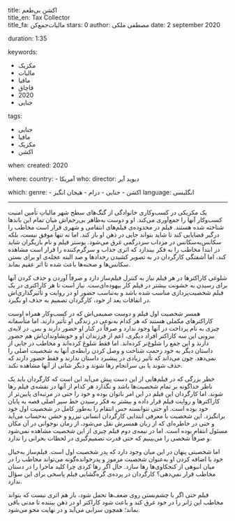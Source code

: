 
title: اکشنِ بی‌‌طعم  
title_en: Tax Collector  
title_fa: مالیات‌جمع‌کن 
stars: 0
author: مصطفی ملکی
date: 2 september 2020

duration: 1:35

keywords:
  - مکزیک
  - مالیات
  - مافیا
  - قاچاق
  - 2020
  - جنایی 

tags:
  - جنایی
  - مافیا
  - مکزیک
  - اکشن  

when:
  created: 2020

where:
  country:
    - آمریکا 
who:
  director: دیوید آیر

which:
  genre:
    - اکشن 
    - جنایی
    - درام
    - هیجان انگیز
  language: انگلیسی

---

یک مکزیکی در کسب‌و‌کاری خانوادگی از گنگ‌های سطح شهر مالیاتِ تأمین امنیت کسب‌و‌کار آنها را جمع‌آوری می‌کند. او و دوست به‌ظاهر بی‌رحم‌اش میان تمام این باندها شناخته شده هستند. فیلم در محدوده‌ی فیلم‌های انتقامی و شهری قرار است مخاطب را درگیر قضایایی کند تا شاید بتواند جایی در ذهن او باز کند. اما نه تنها موفق نیست، بلکه سکانس‌به‌سکانس در مرداب سردرگمی غرق می‌شود. پوستر فیلم و نام بازیگران شاید در ابتدا مخاطب را به فکر بیندازد که اثری جذاب و سرگرم‌کننده را قرار است مشاهده کند، اما آشفتگی کارگردان در به تصویر کشیدن رخدادها و صد البته عجله‌ی او برای بستن سکانس‌ها و صحنه‌ها باعث شده تا اثر عقیم بماند. 

شلوغی کاراکترها در هر فیلم نیاز به کنترل فیلم‌ساز دارد و صرفاً آوردن و حذف کردن آنها برای رسیدن به خشونت بیشتر در فیلم کار بیهوده‌ای‌ست. نیاز است تا هر کاراکتری در یک فیلم شخصیت‌پردازی مناسب شده باشد و به‌تناسب حضور او در روایت و تأثیرگذاری‌اش در اتفاقات بعد از خود، کارگردان تصمیم به حذف او بگیرد.

 همسر شخصیت اول فیلم و دوست صمیمی‌اش که در کسب‌و‌کار همراه اوست کاراکترهای مکملی هستند که هر کدام به‌نوعی در زندگی او تأثیر دارند. اما متأسفانه چیزی به نام پرداخت در آنها وجود ندارد و صرفاً در کنار او حضور دارند و بس. در لایه‌ی بیرونی این سه کاراکتر افراد دیگری، اعم از فرزندان او و خویشاوندان‌اش هم حضور دارند و این جمع را شلوغ‌تر کرده‌اند. اما فقط شلوغ کرده‌اند و مخاطب در جایی از داستان دیگر به خود زحمت شناخت و وصل کردن رابطه‌ی آنها به شخصیت اصلی را نمی‌دهد. چون می‌داند که تأثیر زیادی در پیشبرد داستان ندارند و فقط حضور دارند که حذف شوند یا بی سرانجام رها شوند و دیگر شاتی از آنها مشاهده نکند. 

خطر بزرگی که در فیلم‌هایی از این دست پیش می‌آید این است که کارگردان باید یک ناظر خداگونه بر تمام شخصیت‌ها باشد و نگذارد هر کدام از آنها در نقشه‌ی فیلم رها شوند. اما کارگردان این فیلم در این امر ناتوان بوده و خود را حتی در مرتبه‌ای پایین‌تر از کاراکترها و روایت فیلم قرار داده و بیشتر به فکر رسیدن خط سیر اصلی قصه به پایان خود بوده است. او حتی نتوانسته حس انتقام را به‌طور کامل در شخصیت اول خود برانگیزد. این شخصیت با معرفی ابتدایی کارگردان انسانی تیزرو و خشن به‌حساب می‌آید و حتی در خاطره‌ای که  از زبان همسرش نقل می‌شود، از زمان نوجوانی در آن مکان مسئول انتقام بوده است. اما در نیمه‌ی دوم فیلم چیزی از این شخصیت مشاهده نمی‌شود و صرفاً شخصی را می‌بینیم که حتی قدرت تصمیم‌گیری در لحظات بحرانی را ندارد. 

اما شخصیتی پنهان در این میان وجود دارد که پدر شخصیت اول است. فیلم‌ساز به‌خیال خود با اضافه کردن او به‌عنوان شخصیت مرموز و پدرخوانده‌گونه‌ می‌تواند مخاطب را در میان انبوهی از کنجکاوی‌ها رها سازد. حال اگر رها کردی چرا کلید ماجرا را در دستان مخاطب قرار نمي‌دهی؟ کارگردان در پرده‌ی گره‌گشایی فیلم پاسخی برای این سؤال ندارد. 

فیلم  حتی اگر با  چشم‌بستن روی ضعف‌ها تحمل شود، باز هم اثری نیست که بتواند مخاطب این ژانر را در خود غرق کند و باعث شود کاراکتر او در ذهن بیننده تا مدتی باقی بماند؛ همچون سرابی می‌آید و در نهایت محو می‌شود.